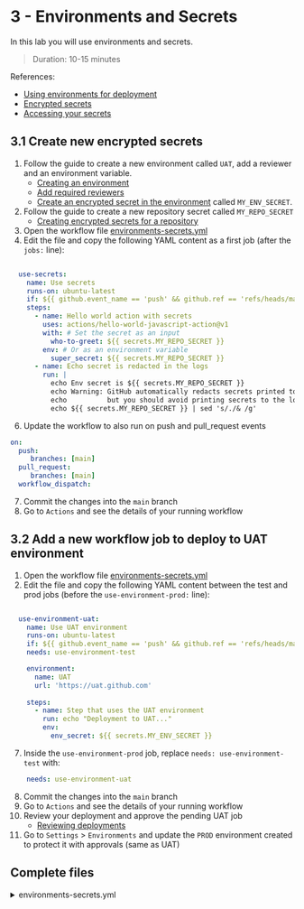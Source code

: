 # 3 - Environments and Secrets
In this lab you will use environments and secrets.
> Duration: 10-15 minutes

References:
- [Using environments for deployment](https://docs.github.com/en/actions/deployment/targeting-different-environments/using-environments-for-deployment)
- [Encrypted secrets](https://docs.github.com/en/actions/security-guides/encrypted-secrets)
- [Accessing your secrets](https://docs.github.com/en/actions/security-guides/encrypted-secrets#accessing-your-secrets)

## 3.1 Create new encrypted secrets

1. Follow the guide to create a new environment called `UAT`, add a reviewer and an environment variable.
    - [Creating an environment](https://docs.github.com/en/actions/deployment/targeting-different-environments/using-environments-for-deployment#creating-an-environment)
    - [Add required reviewers](https://docs.github.com/en/actions/deployment/targeting-different-environments/using-environments-for-deployment#required-reviewers)
    - [Create an encrypted secret in the environment](https://docs.github.com/en/actions/security-guides/encrypted-secrets#creating-encrypted-secrets-for-an-environment) called `MY_ENV_SECRET`.
2. Follow the guide to create a new repository secret called `MY_REPO_SECRET`
    - [Creating encrypted secrets for a repository](https://docs.github.com/en/actions/security-guides/encrypted-secrets#creating-encrypted-secrets-for-a-repository)
4. Open the workflow file [environments-secrets.yml](/.github/workflows/environments-secrets.yml)
5. Edit the file and copy the following YAML content as a first job (after the `jobs:` line):
```YAML

  use-secrets:
    name: Use secrets
    runs-on: ubuntu-latest
    if: ${{ github.event_name == 'push' && github.ref == 'refs/heads/main' }}
    steps:
      - name: Hello world action with secrets
        uses: actions/hello-world-javascript-action@v1
        with: # Set the secret as an input
          who-to-greet: ${{ secrets.MY_REPO_SECRET }}
        env: # Or as an environment variable
          super_secret: ${{ secrets.MY_REPO_SECRET }}
      - name: Echo secret is redacted in the logs
        run: |
          echo Env secret is ${{ secrets.MY_REPO_SECRET }}
          echo Warning: GitHub automatically redacts secrets printed to the log, 
          echo          but you should avoid printing secrets to the log intentionally.
          echo ${{ secrets.MY_REPO_SECRET }} | sed 's/./& /g'
```
6. Update the workflow to also run on push and pull_request events
```YAML
on:
  push:
     branches: [main]
  pull_request:
     branches: [main]
  workflow_dispatch:    
```
7. Commit the changes into the `main` branch
8. Go to `Actions` and see the details of your running workflow


## 3.2 Add a new workflow job to deploy to UAT environment

1. Open the workflow file [environments-secrets.yml](/.github/workflows/environments-secrets.yml)
2. Edit the file and copy the following YAML content between the test and prod jobs (before the `use-environment-prod:` line):
```YAML

  use-environment-uat:
    name: Use UAT environment
    runs-on: ubuntu-latest
    if: ${{ github.event_name == 'push' && github.ref == 'refs/heads/main' }}
    needs: use-environment-test

    environment:
      name: UAT
      url: 'https://uat.github.com'
    
    steps:
      - name: Step that uses the UAT environment
        run: echo "Deployment to UAT..."
        env: 
          env_secret: ${{ secrets.MY_ENV_SECRET }}

```
7. Inside the `use-environment-prod` job, replace `needs: use-environment-test` with:
```YAML
    needs: use-environment-uat
```
8. Commit the changes into the `main` branch
9. Go to `Actions` and see the details of your running workflow
10. Review your deployment and approve the pending UAT job
    - [Reviewing deployments](https://docs.github.com/en/actions/managing-workflow-runs/reviewing-deployments)
11. Go to `Settings` > `Environments` and update the `PROD` environment created to protect it with approvals (same as UAT)

## Complete files
<details>
  <summary>environments-secrets.yml</summary>
  
```YAML
name: 03-1. Environments and Secrets

on:
  push:
     branches: [main]
  pull_request:
     branches: [main]
  workflow_dispatch:    
      
# Limit the permissions of the GITHUB_TOKEN
permissions:
  contents: read
  actions: read
  deployments: read

env:
  PROD_URL: 'https://github.com'
  DOCS_URL: 'https://docs.github.com'
  DEV_URL:  'https://docs.github.com/en/developers'

jobs:
  use-secrets:
    name: Use secrets
    runs-on: ubuntu-latest
    if: ${{ github.event_name == 'push' && github.ref == 'refs/heads/main' }}
    steps:
      - name: Hello world action with secrets
        uses: actions/hello-world-javascript-action@v1
        with: # Set the secret as an input
          who-to-greet: ${{ secrets.MY_REPO_SECRET }}
        env: # Or as an environment variable
          super_secret: ${{ secrets.MY_REPO_SECRET }}
      - name: Echo secret is redacted in the logs
        run: |
          echo Env secret is ${{ secrets.MY_REPO_SECRET }}
          echo Warning: GitHub automatically redacts secrets printed to the log, 
          echo          but you should avoid printing secrets to the log intentionally.
          echo ${{ secrets.MY_REPO_SECRET }} | sed 's/./& /g'
    
  use-environment-dev:
    name: Use DEV environment
    runs-on: ubuntu-latest
    # Use conditionals to control whether the job is triggered or skipped
    # if: ${{ github.event_name == 'pull_request' }}
    
    # An environment can be specified per job
    # If the environment cannot be found, it will be created
    environment:
      name: DEV
      url: ${{ env.DEV_URL }}
    
    steps:
      - run: echo "Run id = ${{ github.run_id }}"

      - name: Checkout
        uses: actions/checkout@v3

      - name: Step that uses the DEV environment
        run: echo "Deployment to ${{ env.URL1 }}..."

      - name: Echo env secret is redacted in the logs
        run: |
          echo Env secret is ${{ secrets.MY_ENV_SECRET }}
          echo ${{ secrets.MY_ENV_SECRET }} | sed 's/./& /g'

  use-environment-test:
    name: Use TEST environment
    runs-on: ubuntu-latest
    #if: ${{ github.event_name == 'push' && github.ref == 'refs/heads/main' }}
    needs: use-environment-dev

    environment:
      name: TEST
      url: ${{ env.DOCS_URL }}
    
    steps:
      - name: Checkout
        uses: actions/checkout@v3

      - name: Step that uses the TEST environment
        run: echo "Deployment to ${{ env.DOCS_URL }}..."
      
      # Secrets are redacted in the logs
      - name: Echo secrets are redacted in the logs
        run: |
          echo Repo secret is ${{ secrets.MY_REPO_SECRET }}
          echo Org secret is ${{ secrets.MY_ORG_SECRET }}
          echo Env secret is not accessible ${{ secrets.MY_ENV_SECRET }}

  use-environment-uat:
    name: Use UAT environment
    runs-on: ubuntu-latest
    if: ${{ github.event_name == 'push' && github.ref == 'refs/heads/main' }}
    needs: use-environment-test

    environment:
      name: UAT
      url: 'https://uat.github.com'
    
    steps:
      - name: Step that uses the UAT environment
        run: echo "Deployment to UAT..."
        env: 
          env_secret: ${{ secrets.MY_ENV_SECRET }}

  use-environment-prod:
    name: Use PROD environment
    runs-on: ubuntu-latest
    #if: ${{ github.event_name == 'push' && github.ref == 'refs/heads/main' }}
    
    needs: use-environment-uat

    environment:
      name: PROD
      url: ${{ env.PROD_URL }}
    
    steps:
      - name: Checkout
        uses: actions/checkout@v3

      - name: Step that uses the PROD environment
        run: echo "Deployment to ${{ env.PROD_URL }}..."
```
</details>
